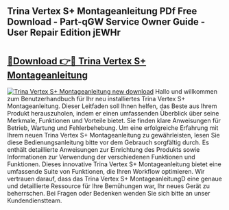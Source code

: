 ## Trina Vertex S+ Montageanleitung PDf Free Download - Part-qGW Service Owner Guide - User Repair Edition jEWHr

# <h2><a href="http://df8arte.blite.top/?on=Trina+Vertex+S%2b+Montageanleitung">🔗Download 👉🔴 Trina Vertex S+ Montageanleitung</a></h2>

[![Trina Vertex S+ Montageanleitung new download](https://i.imgur.com/lujVjoI.png)](http://df8arte.blite.top/?on=Trina+Vertex+S%2b+Montageanleitung)
Hallo und willkommen zum Benutzerhandbuch für Ihr neu installiertes Trina Vertex S+ Montageanleitung. Dieser Leitfaden soll Ihnen helfen, das Beste aus Ihrem Produkt herauszuholen, indem er einen umfassenden Überblick über seine Merkmale, Funktionen und Vorteile bietet. Sie finden klare Anweisungen für Betrieb, Wartung und Fehlerbehebung. Um eine erfolgreiche Erfahrung mit Ihrem neuen Trina Vertex S+ Montageanleitung zu gewährleisten, lesen Sie diese Bedienungsanleitung bitte vor dem Gebrauch sorgfältig durch. Es enthält detaillierte Anweisungen zur Einrichtung des Produkts sowie Informationen zur Verwendung der verschiedenen Funktionen und Funktionen. Dieses innovative Trina Vertex S+ Montageanleitung bietet eine umfassende Suite von Funktionen, die Ihren Workflow optimieren. Wir vertrauen darauf, dass das Trina Vertex S+ MontageanleitungD eine genaue und detaillierte Ressource für Ihre Bemühungen war, Ihr neues Gerät zu beherrschen. Bei Fragen oder Bedenken wenden Sie sich bitte an unser Kundendienstteam.
